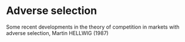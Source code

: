 # Adverse selection
Some recent developments in the theory of competition in markets with adverse selection, Martin HELLWIG (1987)

